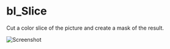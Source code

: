 # bl_Slice

Cut a color slice of the picture and create a mask of the result.

![Screenshot](L_Icolor_snap.png)